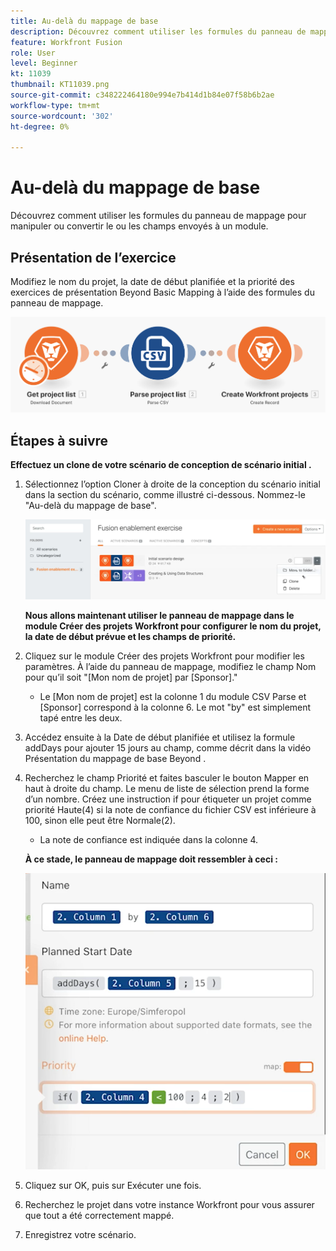 ```yaml
---
title: Au-delà du mappage de base
description: Découvrez comment utiliser les formules du panneau de mappage pour manipuler ou convertir le ou les champs envoyés à un module.
feature: Workfront Fusion
role: User
level: Beginner
kt: 11039
thumbnail: KT11039.png
source-git-commit: c348222464180e994e7b414d1b84e07f58b6b2ae
workflow-type: tm+mt
source-wordcount: '302'
ht-degree: 0%

---
```



# Au-delà du mappage de base

Découvrez comment utiliser les formules du panneau de mappage pour manipuler ou convertir le ou les champs envoyés à un module.

## Présentation de l’exercice

Modifiez le nom du projet, la date de début planifiée et la priorité des exercices de présentation Beyond Basic Mapping à l’aide des formules du panneau de mappage.

![Au-delà de l’image de mappage de base 1](../12-exercises/assets/beyond-basic-mapping-walkthrough-1.png)

## Étapes à suivre

**Effectuez un clone de votre scénario de conception de scénario initial .**

1. Sélectionnez l’option Cloner à droite de la conception du scénario initial dans la section du scénario, comme illustré ci-dessous. Nommez-le &quot;Au-delà du mappage de base&quot;.

   ![Au-delà de l’image de mappage de base 2](../12-exercises/assets/beyond-basic-mapping-walkthrough-2.png)

   **Nous allons maintenant utiliser le panneau de mappage dans le module Créer des projets Workfront pour configurer le nom du projet, la date de début prévue et les champs de priorité.**

1. Cliquez sur le module Créer des projets Workfront pour modifier les paramètres. À l’aide du panneau de mappage, modifiez le champ Nom pour qu’il soit &quot;[Mon nom de projet] par [Sponsor].&quot;

   + Le [Mon nom de projet] est la colonne 1 du module CSV Parse et [Sponsor] correspond à la colonne 6. Le mot &quot;by&quot; est simplement tapé entre les deux.

1. Accédez ensuite à la Date de début planifiée et utilisez la formule addDays pour ajouter 15 jours au champ, comme décrit dans la vidéo Présentation du mappage de base Beyond .
1. Recherchez le champ Priorité et faites basculer le bouton Mapper en haut à droite du champ. Le menu de liste de sélection prend la forme d’un nombre. Créez une instruction if pour étiqueter un projet comme priorité Haute(4) si la note de confiance du fichier CSV est inférieure à 100, sinon elle peut être Normale(2).

   + La note de confiance est indiquée dans la colonne 4.

   **À ce stade, le panneau de mappage doit ressembler à ceci :**

   ![Au-delà de l’image de mappage de base 3](../12-exercises/assets/beyond-basic-mapping-walkthrough-3.png)

1. Cliquez sur OK, puis sur Exécuter une fois.
1. Recherchez le projet dans votre instance Workfront pour vous assurer que tout a été correctement mappé.
1. Enregistrez votre scénario.

